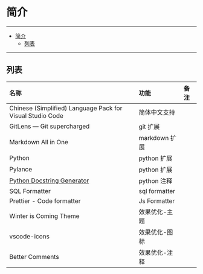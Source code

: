 # 简介

---

- [简介](#简介)
  - [列表](#列表)

---

## 列表

| 名称                                                        | 功能          | 备注 |
| :---------------------------------------------------------- | :------------ | :--- |
| Chinese (Simplified) Language Pack for Visual Studio Code   | 简体中文支持  |      |
| GitLens — Git supercharged                                  | git 扩展      |      |
| Markdown All in One                                         | markdown 扩展 |      |
| Python                                                      | python 扩展   |      |
| Pylance                                                     | python 扩展   |      |
| [Python Docstring Generator](Python-Docstring-Generator.md) | python 注释   |      |
| SQL Formatter                                               | sql formatter |      |
| Prettier - Code formatter                                   | Js Formatter  |      |
| Winter is Coming Theme                                      | 效果优化-主题 |      |
| vscode-icons                                                | 效果优化-图标 |      |
| Better Comments                                             | 效果优化-注释 |      |

